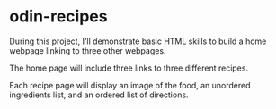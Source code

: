 # odin-recipes
During this project, I'll demonstrate basic HTML skills to build a home webpage linking to three other webpages. 

The home page will include three links to three different recipes.

Each recipe page will display an image of the food, an unordered ingredients list, and an ordered list of directions.